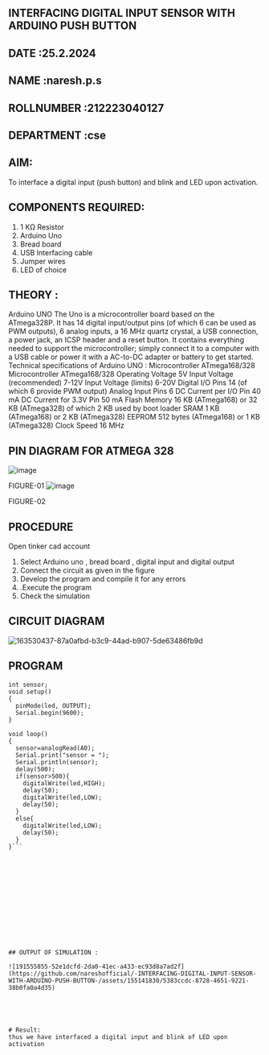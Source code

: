 ## INTERFACING DIGITAL INPUT SENSOR WITH ARDUINO PUSH BUTTON
## DATE :25.2.2024
## NAME :naresh.p.s																			             
## ROLLNUMBER :212223040127
## DEPARTMENT :cse


## AIM:
To interface a digital input (push button) and blink and LED upon activation.
## COMPONENTS REQUIRED:
1.	1 KΩ Resistor 
2.	Arduino Uno 
3.	Bread board 
4.	USB Interfacing cable 
5.	Jumper wires 
6.	LED of choice 
## THEORY :
Arduino UNO
 	  The Uno is a microcontroller board based on the ATmega328P. It has 14 digital input/output pins (of which 6 can be used as PWM outputs), 6 analog inputs, a 16 MHz quartz crystal, a USB connection, a power jack, an ICSP header and a reset button. It contains everything needed to support the microcontroller; simply connect it to a computer with a USB cable or power it with a AC-to-DC adapter or battery to get started.
	Technical specifications of Arduino UNO :
Microcontroller	ATmega168/328
Microcontroller	ATmega168/328
Operating Voltage	5V
Input Voltage (recommended)	7-12V
Input Voltage (limits)	6-20V
Digital I/O Pins	14 (of which 6 provide PWM output)
Analog Input Pins	6
DC Current per I/O Pin	40 mA
DC Current for 3.3V Pin	50 mA
Flash Memory	16 KB (ATmega168) or 32 KB (ATmega328) of which 2 KB used by boot loader
SRAM	1 KB (ATmega168) or 2 KB (ATmega328)
EEPROM	512 bytes (ATmega168) or 1 KB (ATmega328)
Clock Speed	16 MHz
## PIN DIAGRAM FOR ATMEGA 328
 
![image](https://user-images.githubusercontent.com/36288975/163530394-115baee4-7ed1-49fe-9cce-d7b625e11e85.png)

FIGURE-01
![image](https://user-images.githubusercontent.com/36288975/163530431-4d390e98-0942-42d8-95b8-f57d348e6ad8.png)

FIGURE-02
## PROCEDURE 
 Open tinker cad account 
1.	Select Arduino uno , bread board , digital input and digital output 
2.	Connect the circuit as given in the figure 
3.	Develop the program and compile it for any errors 
4.	 .Execute the program 
5.	Check the simulation 



## CIRCUIT DIAGRAM 

![163530437-87a0afbd-b3c9-44ad-b907-5de63486fb9d](https://github.com/nareshofficial/-INTERFACING-DIGITAL-INPUT-SENSOR-WITH-ARDUINO-PUSH-BUTTON-/assets/155141830/349d3d92-5e81-4c88-9d24-897c7b496000)






## PROGRAM 
 

```int led=4;
int sensor;
void setup()
{
  pinMode(led, OUTPUT);
  Serial.begin(9600);
}

void loop()
{
  sensor=analogRead(A0);
  Serial.print("sensor = ");
  Serial.println(sensor);
  delay(500);
  if(sensor>500){
    digitalWrite(led,HIGH);
    delay(50);
    digitalWrite(led,LOW);
    delay(50);
  }
  else{
    digitalWrite(led,LOW);
    delay(50);
  }
}```








 
 
 



## OUTPUT OF SIMULATION :

![191555855-52e1dcfd-2da0-41ec-a433-ec93d8a7ad2f](https://github.com/nareshofficial/-INTERFACING-DIGITAL-INPUT-SENSOR-WITH-ARDUINO-PUSH-BUTTON-/assets/155141830/5383ccdc-8728-4651-9221-38b0fa0a4d35)





# Result:
thus we have interfaced a digital input and blink of LED upon activation


